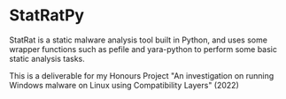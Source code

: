 # StatRatPy

StatRat is a static malware analysis tool built in Python, and uses some wrapper functions such as pefile and yara-python to perform some basic static analysis tasks.

This is a deliverable for my Honours Project "An investigation on running Windows malware on Linux using Compatibility Layers" (2022)
